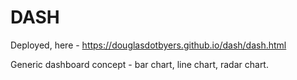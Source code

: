 # DASH

Deployed, here - https://douglasdotbyers.github.io/dash/dash.html

Generic dashboard concept - bar chart, line chart, radar chart.
